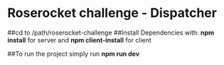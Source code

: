 # Roserocket challenge - Dispatcher

##cd to /path/roserocket-challenge
##Install Dependencies with: **npm install** for server and **npm client-install** for client

##To run the project simply run **npm run dev**

